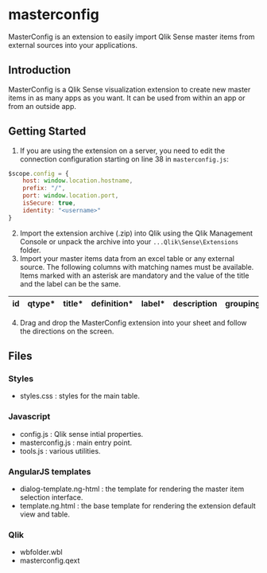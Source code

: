 # masterconfig
MasterConfig is an extension to easily import Qlik Sense master items from external sources into your applications.

## Introduction 
MasterConfig is a Qlik Sense visualization extension to create new master items in as many apps as you want. It can be used from within an app or from an outside app.

## Getting Started
1. If you are using the extension on a server, you need to edit the connection configuration starting on line 38 in `masterconfig.js`:
```javascript
$scope.config = {
	host: window.location.hostname,
	prefix: "/",
	port: window.location.port,
	isSecure: true,
	identity: "<username>"
}
```
2. Import the extension archive (.zip) into Qlik using the Qlik Management Console or unpack the archive into your `...Qlik\Sense\Extensions` folder.
3. Import your master items data from an excel table or any external source. The following columns with matching names must be available.
Items marked with an asterisk are mandatory and the value of the title and the label can be the same.

|id|qtype*|title*|definition*|label*|description|grouping*|labelexpression|tags|color|modified|published|publishtime|
|--|------|------|-----------|------|-----------|---------|---------------|----|-----|--------|---------|-----------|

4. Drag and drop the MasterConfig extension into your sheet and follow the directions on the screen.

## Files
### Styles
- styles.css : styles for the main table.

### Javascript
- config.js : Qlik sense intial properties.
- masterconfig.js : main entry point.
- tools.js : various utilities.

### AngularJS templates
- dialog-template.ng-html : the template for rendering the master item selection interface.
- template.ng.html : the base template for rendering the extension default view and table.

### Qlik
- wbfolder.wbl
- masterconfig.qext
